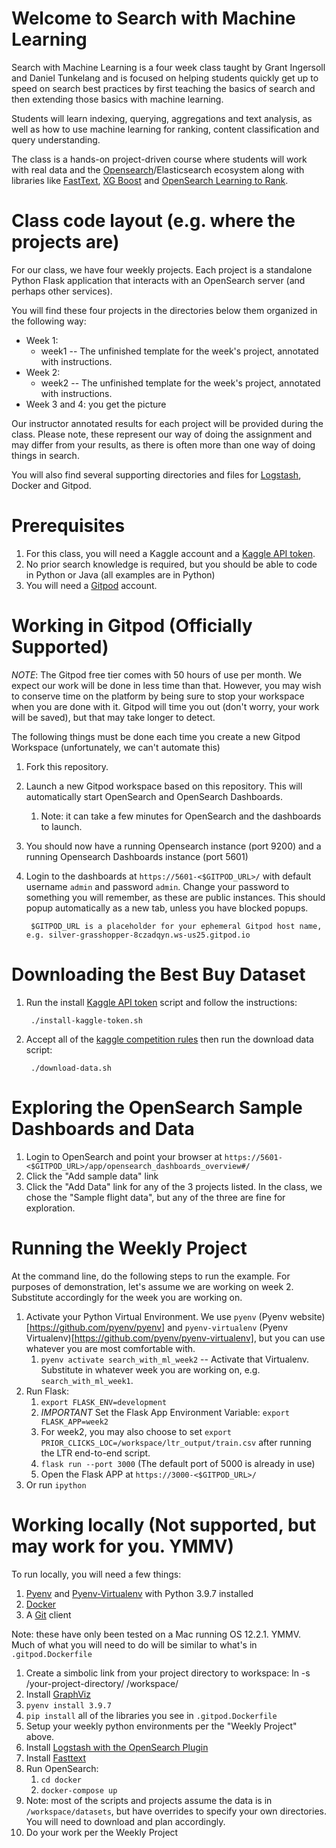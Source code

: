 # Welcome to Search with Machine Learning

Search with Machine Learning is a four week class taught by Grant Ingersoll and Daniel Tunkelang and is focused on helping students
quickly get up to speed on search best practices by first teaching the basics of search and then extending those basics with machine learning.  

Students will learn indexing, querying, aggregations and text analysis, as well as how to use machine learning for ranking, content classification and query understanding.

The class is a hands-on project-driven course where students will work with real data and the [Opensearch](https://opensearch.com)/Elasticsearch ecosystem along with libraries like [FastText](https://fasttext.cc/), [XG Boost](https://xgboost.readthedocs.io/en/stable/) and [OpenSearch Learning to Rank](https://github.com/aparo/opensearch-learning-to-rank).

# Class code layout (e.g. where the projects are)

For our class, we have four weekly projects.  Each project
is a standalone Python Flask application that interacts with an OpenSearch server (and perhaps other services).  

You will find these four projects in the directories below them organized in the following way:

- Week 1:
    - week1 -- The unfinished template for the week's project, annotated with instructions.
- Week 2:
    - week2 -- The unfinished template for the week's project, annotated with instructions.
- Week 3 and 4: you get the picture

Our instructor annotated results for each project will be provided during the class.  Please note, these represent our way of doing the assignment and may differ from your results, as there is often more than one way of doing things in search.

You will also find several supporting directories and files for [Logstash](https://opensearch.org/docs/latest/clients/logstash/), Docker and Gitpod.

# Prerequisites

1. For this class, you will need a Kaggle account and a [Kaggle API token](https://www.kaggle.com/docs/api).
1. No prior search knowledge is required, but you should be able to code in Python or Java (all examples are in Python)
1. You will need a [Gitpod](https://gitpod.io) account.

# Working in Gitpod (Officially Supported)

*NOTE*: The Gitpod free tier comes with 50 hours of use per month.  We expect our work will be done in less time than that.  However, you may wish to conserve time on the platform by being sure to stop your workspace when you are done with it.  Gitpod will time you out (don't worry, your work will be saved), but that may take longer to detect.

The following things must be done each time you create a new Gitpod Workspace (unfortunately, we can't automate this)

1. Fork this repository.
1. Launch a new Gitpod workspace based on this repository.  This will automatically start OpenSearch and OpenSearch Dashboards.
    1. Note: it can take a few minutes for OpenSearch and the dashboards to launch.        
1. You should now have a running Opensearch instance (port 9200) and a running Opensearch Dashboards instance (port 5601)
1. Login to the dashboards at `https://5601-<$GITPOD_URL>/` with default username `admin` and password `admin`. Change your password to something you will remember, as these are public instances.  This should popup automatically as a new tab, unless you have blocked popups.

        $GITPOD_URL is a placeholder for your ephemeral Gitpod host name, e.g. silver-grasshopper-8czadqyn.ws-us25.gitpod.io     

# Downloading the Best Buy Dataset

1. Run the install [Kaggle API token](https://www.kaggle.com/docs/api) script and follow the instructions:

        ./install-kaggle-token.sh
1. Accept all of the [kaggle competition rules](https://www.kaggle.com/c/acm-sf-chapter-hackathon-big/rules) then run the download data script:

        ./download-data.sh



# Exploring the OpenSearch Sample Dashboards and Data

1. Login to OpenSearch and point your browser at `https://5601-<$GITPOD_URL>/app/opensearch_dashboards_overview#/`
1. Click the "Add sample data" link
1. Click the "Add Data" link for any of the 3 projects listed. In the class, we chose the "Sample flight data", but any of the three are fine for exploration.

# Running the Weekly Project

At the command line, do the following steps to run the example.  For purposes of demonstration, let's assume we are working on week 2.  Substitute accordingly for the week you are working on.

1. Activate your Python Virtual Environment.  We use `pyenv` (Pyenv website)[https://github.com/pyenv/pyenv] and `pyenv-virtualenv` (Pyenv Virtualenv)[https://github.com/pyenv/pyenv-virtualenv], but you can use whatever you are most comfortable with.
    1. `pyenv activate search_with_ml_week2` -- Activate that Virtualenv. Substitute in whatever week you are working on, e.g. `search_with_ml_week1`. 
1. Run Flask: 
    1. `export FLASK_ENV=development`
    1.  *_IMPORTANT_* Set the Flask App Environment Variable: `export FLASK_APP=week2`
    1. For week2, you may also choose to set `export PRIOR_CLICKS_LOC=/workspace/ltr_output/train.csv` after running the LTR end-to-end script. 
    1. `flask run --port 3000` (The default port of 5000 is already in use) 
    1. Open the Flask APP at `https://3000-<$GITPOD_URL>/`
1. Or run `ipython`
    
# Working locally (Not supported, but may work for you. YMMV)

To run locally, you will need a few things:

1. [Pyenv](https://github.com/pyenv/pyenv) and [Pyenv-Virtualenv](https://github.com/pyenv/pyenv-virtualenv) with Python 3.9.7 installed
1. [Docker](https://docker.com/)
1. A [Git](https://git-scm.com/) client

Note: these have only been tested on a Mac running OS 12.2.1.  YMMV.  Much of what you will need to do will be similar to what's in `.gitpod.Dockerfile`

1. Create a simbolic link from your project directory to workspace: ln -s /your-project-directory/  /workspace/
2. Install [GraphViz](https://www.graphviz.org/)
3. `pyenv install 3.9.7`
4. `pip install` all of the libraries you see in `.gitpod.Dockerfile`
5. Setup your weekly python environments per the "Weekly Project" above.
6. Install [Logstash with the OpenSearch Plugin](https://opensearch.org/docs/latest/clients/logstash/index/)
7. Install [Fasttext](https://fasttext.cc/)
8. Run OpenSearch:
   1. `cd docker`
   1. `docker-compose up`
9. Note: most of the scripts and projects assume the data is in `/workspace/datasets`, but have overrides to specify your own directories. You will need to download and plan accordingly.
10. Do your work per the Weekly Project     
    